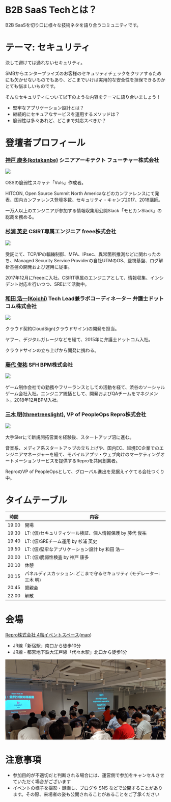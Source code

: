 # B2B SaaS Techとは？

B2B SaaSを切り口に様々な技術ネタを語り合うコミュニティです。

# テーマ: セキュリティ

決して避けては通れないセキュリティ。

SMBからエンタープライズのお客様のセキュリティチェックをクリアするためにも欠かせないものでもあり、どこまでいけば実用的な安全性を担保できるのかとても悩ましいものです。

そんなセキュリティについて以下のような内容をテーマに語り合いましょう！

- 堅牢なアプリケーション設計とは？
- 継続的にセキュアなサービスを運用するメソッドは？
- 脆弱性は多々あれど、どこまで対応スべきか？

# 登壇者プロフィール

### [神戸 康多(kotakanbe)](https://twitter.com/kotakanbe) シニアアーキテクト フューチャー株式会社

![](https://pbs.twimg.com/profile_images/838911954286583809/EMgEQVNo_200x200.jpg)

OSSの脆弱性スキャナ「Vuls」作成者。

HITCON, Open Source Summit North Americaなどのカンファレンスにて発表、国内カンファレンス登壇多数、セキュリティ・キャンプ2017、2018講師。

一万人以上のエンジニアが参加する情報収集用公開Slack「モヒカンSlack」の総裁を務める。

### [杉浦 英史](https://github.com/EijiSugiura) CSIRT専属エンジニア freee株式会社

![](https://github.com/b2b-saas-tech/b2b-saas-tech/blob/master/meetups/2/eijisugiura.jpg?raw=true)

受託にて、TCP/IPの輻輳制御、MFA、IPsec、異常箇所推測などに関わったのち、Managed Security Service Providerの自社UTMのOS、監視基盤、ログ解析基盤の開発および運用に従事。

2017年12月にfreeeに入社。CSIRT専属のエンジニアとして、情報収集、インシデント対応を行いつつ、SREにて活動中。

### [和田 浩一(Koichi)](https://twitter.com/Koichi) Tech Lead兼ラボコーディネーター 弁護士ドットコム株式会社

![](https://pbs.twimg.com/profile_images/378800000117942202/6dd3d323d3e1b074e1b8d9577ba5ef8d_200x200.jpeg)

クラウド契約CloudSign(クラウドサイン)の開発を担当。

ヤフー、デジタルガレージなどを経て、2015年に弁護士ドットコム入社。

クラウドサインの立ち上げから開発に携わる。

### [藤代 俊祐]() SFH BPM株式会社

![](https://github.com/b2b-saas-tech/b2b-saas-tech/blob/master/meetups/2/fujisyun.jpg?raw=true)

ゲーム制作会社での勤務やフリーランスとしての活動を経て、渋谷のソーシャルゲーム会社入社。エンジニア統括として、開発およびQAチームをマネジメント。2018年12月BPM入社。

### [三木 明(threetreeslight)](https://twitter.com/threetreeslight), VP of PeopleOps Repro株式会社

![](https://pbs.twimg.com/profile_images/668402457978908672/2bdWkA5R_200x200.jpg)

大手SIerにて新規開拓営業を経験後、スタートアップ沼に進む。

音楽系、メディア系スタートアップの立ち上げや、国内EC、越境EC企業でのエンジニアマネージャーを経て、モバイルアプリ・ウェブ向けのマーケティングオートメーションサービスを提供するReproを共同創業者。

ReproのVP of PeopleOpsとして、グローバル進出を見据えイケてる会社つくり中。

# タイムテーブル

時間| 内容
--- | ---
19:00 | 開場
19:30 | LT: (仮)セキュリティツール検証、個人情報保護 by 藤代 俊祐
19:40 | LT: (仮)SREチーム運用 by 杉浦 英史
19:50 | LT: (仮)堅牢なアプリケーション設計 by 和田  浩一
20:00 | LT: (仮)脆弱性検査 by 神戸 康多
20:10 | 休憩
20:15 | パネルディスカッション: どこまで守るセキュリティ (モデレーター:三木 明)
20:45 | 懇親会
22:00 | 解散

# 会場

[Repro株式会社 4階イベントスペース](https://repro.io/jp/company/about/)([map](https://goo.gl/maps/TT6YbTMdhfm))

- JR線「新宿駅」南口から徒歩10分
- JR線・都営地下鉄大江戸線「代々木駅」北口から徒歩1分

![](https://github.com/b2b-saas-tech/b2b-saas-tech/blob/master/assets/images/sponsors/repro/repro-event-space.png?raw=true)

# 注意事項

- 参加目的が不適切だと判断される場合には、運営側で参加をキャンセルさせていただく場合がございます
- イベントの様子を撮影・録画し、ブログや SNS などで公開することがあります。その際、来場者の姿も公開されることがあることをご了承ください
